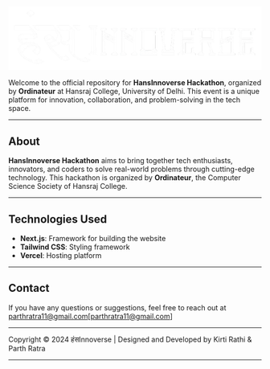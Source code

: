 ![HansInnoverse Logo](hans-innoverse/public/logo.png) 

Welcome to the official repository for **HansInnoverse Hackathon**, organized by **Ordinateur** at Hansraj College, University of Delhi. This event is a unique platform for innovation, collaboration, and problem-solving in the tech space.  

---

## About  
**HansInnoverse Hackathon** aims to bring together tech enthusiasts, innovators, and coders to solve real-world problems through cutting-edge technology. This hackathon is organized by **Ordinateur**, the Computer Science Society of Hansraj College.  

---

## Technologies Used  
- **Next.js**: Framework for building the website  
- **Tailwind CSS**: Styling framework
- **Vercel**: Hosting platform

---

## Contact  
If you have any questions or suggestions, feel free to reach out at parthratra11@gmail.com[parthratra11@gmail.com]

---

Copyright © 2024 हंसInnoverse | Designed and Developed by Kirti Rathi & Parth Ratra

---
